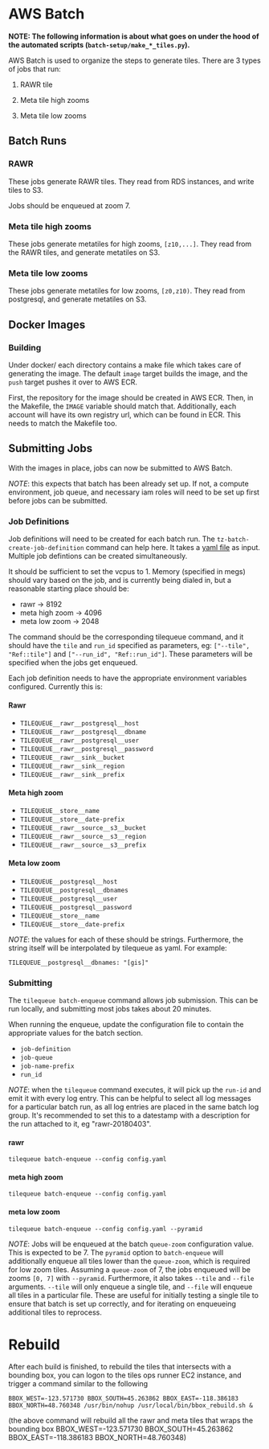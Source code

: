 AWS Batch
=========

**NOTE: The following information is about what goes on under the hood of the automated scripts (`batch-setup/make_*_tiles.py`).**

AWS Batch is used to organize the steps to generate tiles. There are 3 types of jobs that run:

1. RAWR tile

2. Meta tile high zooms

3. Meta tile low zooms

Batch Runs
----------

### RAWR

These jobs generate RAWR tiles. They read from RDS instances, and write tiles to S3.

Jobs should be enqueued at zoom 7.

### Meta tile high zooms

These jobs generate metatiles for high zooms, `[z10,...]`. They read from the RAWR tiles, and generate metatiles on S3.

### Meta tile low zooms

These jobs generate metatiles for low zooms, `[z0,z10)`. They read from postgresql, and generate metatiles on S3.

Docker Images
-------------

### Building

Under docker/ each directory contains a make file which takes care of generating the image. The default `image` target builds the image, and the `push` target pushes it over to AWS ECR.

First, the repository for the image should be created in AWS ECR. Then, in the Makefile, the `IMAGE` variable should match that. Additionally, each account will have its own registry url, which can be found in ECR. This needs to match the Makefile too.

Submitting Jobs
---------------

With the images in place, jobs can now be submitted to AWS Batch.

*NOTE*: this expects that batch has been already set up. If not, a compute environment, job queue, and necessary iam roles will need to be set up first before jobs can be submitted.

### Job Definitions

Job definitions will need to be created for each batch run. The `tz-batch-create-job-definition` command can help here. It takes a [yaml file](../../go/yml/batch-job-definitions.yaml.sample) as input. Multiple job defintions can be created simultaneously.

It should be sufficient to set the vcpus to 1. Memory (specified in megs) should vary based on the job, and is currently being dialed in, but a reasonable starting place should be:

* rawr -> 8192
* meta high zoom -> 4096
* meta low zoom -> 2048

The command should be the corresponding tilequeue command, and it should have the `tile` and `run_id` specified as parameters, eg: `["--tile", "Ref::tile"]` and `["--run_id", "Ref::run_id"]`. These parameters will be specified when the jobs get enqueued.

Each job definition needs to have the appropriate environment variables configured. Currently this is:

#### Rawr

* `TILEQUEUE__rawr__postgresql__host`
* `TILEQUEUE__rawr__postgresql__dbname`
* `TILEQUEUE__rawr__postgresql__user`
* `TILEQUEUE__rawr__postgresql__password`
* `TILEQUEUE__rawr__sink__bucket`
* `TILEQUEUE__rawr__sink__region`
* `TILEQUEUE__rawr__sink__prefix`

#### Meta high zoom

* `TILEQUEUE__store__name`
* `TILEQUEUE__store__date-prefix`
* `TILEQUEUE__rawr__source__s3__bucket`
* `TILEQUEUE__rawr__source__s3__region`
* `TILEQUEUE__rawr__source__s3__prefix`

#### Meta low zoom

* `TILEQUEUE__postgresql__host`
* `TILEQUEUE__postgresql__dbnames`
* `TILEQUEUE__postgresql__user`
* `TILEQUEUE__postgresql__password`
* `TILEQUEUE__store__name`
* `TILEQUEUE__store__date-prefix`

*NOTE*: the values for each of these should be strings. Furthermore, the string itself will be interpolated by tilequeue as yaml. For example:

    TILEQUEUE__postgresql__dbnames: "[gis]"

### Submitting

The `tilequeue batch-enqueue` command allows job submission. This can be run locally, and submitting most jobs takes about 20 minutes.

When running the enqueue, update the configuration file to contain the appropriate values for the batch section. 

* `job-definition`
* `job-queue`
* `job-name-prefix`
* `run_id`

*NOTE*: when the `tilequeue` command executes, it will pick up the `run-id` and emit it with every log entry. This can be helpful to select all log messages for a particular batch run, as all log entries are placed in the same batch log group. It's recommended to set this to a datestamp with a description for the run attached to it, eg "rawr-20180403".

#### rawr

    tilequeue batch-enqueue --config config.yaml

#### meta high zoom

    tilequeue batch-enqueue --config config.yaml

#### meta low zoom

    tilequeue batch-enqueue --config config.yaml --pyramid

*NOTE*: Jobs will be enqueued at the batch `queue-zoom` configuration value. This is expected to be 7.
The `pyramid` option to `batch-enqueue` will additionally enqueue all tiles lower than the `queue-zoom`, which is required for low zoom tiles. Assuming a `queue-zoom` of 7, the jobs enqueued will be zooms `[0, 7]` with `--pyramid`.
Furthermore, it also takes `--tile` and `--file` arguments. `--tile` will only enqueue a single tile, and `--file` will enqueue all tiles in a particular file. These are useful for initially testing a single tile to ensure that batch is set up correctly, and for iterating on enqueueing additional tiles to reprocess.


# Rebuild
After each build is finished, to rebuild the tiles that intersects with a bounding box, you can logon to the tiles ops runner EC2 instance, and trigger a command similar to the following

```
BBOX_WEST=-123.571730 BBOX_SOUTH=45.263862 BBOX_EAST=-118.386183 BBOX_NORTH=48.760348 /usr/bin/nohup /usr/local/bin/bbox_rebuild.sh &
```

(the above command will rebuild all the rawr and meta tiles that wraps the bounding box BBOX_WEST=-123.571730 BBOX_SOUTH=45.263862 BBOX_EAST=-118.386183 BBOX_NORTH=48.760348)